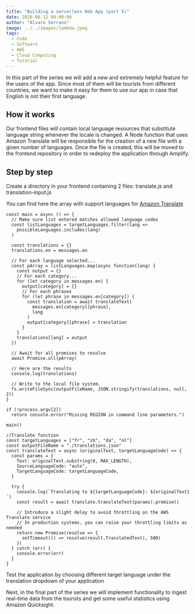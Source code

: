 ```yaml
---
title: "Building a serverless Web App (part 5)"
date: 2020-06-12 09:00:00
author: "Alvaro Serrano"
image: ../../images/lambda.jpeg
tags:
  - Code
  - Software
  - AWS
  - Cloud Computing
  - Tutorial
---
```


In this part of the series we will add a new and extremely helpful feature for the users of the app. Since most of them will be tourists from different countries, we want to make it easy for them to use our app in case that English is not their first language.

## How it works

Our frontend files will contain local language resources that substitute language string whenever the locale is changed. A Node function that uses Amazon Translate will be responsible for the creation of a new file with a given number of languages. Once the file is created, this will be moved to the frontend repository in order to redeploy the application through Amplify.

## Step by step

Create a directory in your frontend containing 2 files: translate.js and translation-input.js

You can find here the array with support languages for [Amazon Translate ](https://docs.aws.amazon.com/translate/latest/dg/how-it-works.html#how-it-works-language-codes)

```node
const main = async () => {
  // Make sure list entered matches allowed language codes
  const listLanguages = targetLanguages.filter(lang =>
    possibleLanguages.includes(lang)
  )

  const translations = {}
  translations.en = messages.en

  // For each language selected...
  const pArray = listLanguages.map(async function(lang) {
    const output = {}
    // For each category...
    for (let category in messages.en) {
      output[category] = {}
      // For each phrases
      for (let phrase in messages.en[category]) {
        const translation = await translateText(
          messages.en[category][phrase],
          lang
        )
        output[category][phrase] = translation
      }
    }
    translations[lang] = output
  })

  // Await for all promises to resolve
  await Promise.all(pArray)

  // Here are the results
  console.log(translations)

  // Write to the local file system.
  fs.writeFileSync(outputFileName, JSON.stringify(translations, null, 2))
}

if (!process.argv[2])
  return console.error("Missing REGION in command line parameters.")

main()

//Translate function
const targetLanguages = ["fr", "zh", "da", "nl"]
const outputFileName = "./translations.json"
const translateText = async (originalText, targetLanguageCode) => {
  const params = {
    Text: originalText.substring(0, MAX_LENGTH),
    SourceLanguageCode: "auto",
    TargetLanguageCode: targetLanguageCode,
  }

  try {
    console.log(`Translating to ${targetLanguageCode}: ${originalText} `)
    const result = await translate.translateText(params).promise()

    // Introduce a slight delay to avoid throttling on the AWS Translate service
    // In production systems, you can raise your throttling limits as needed
    return new Promise(resolve => {
      setTimeout(() => resolve(result.TranslatedText), 500)
    })
  } catch (err) {
    console.error(err)
  }
}
```

Test the application by choosing different target language under the translation dropdown of your application

Next, in the final part of the series we will implement functionality to ingest real-time data from the tourists and get some useful statistics using Amazon Quicksight.
